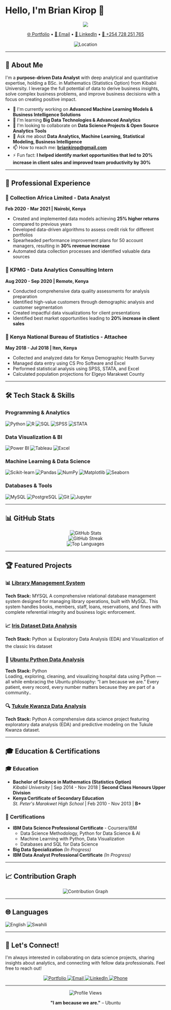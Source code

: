 # Hello, I'm Brian Kirop 👋

<div align="center">
  <img src="https://readme-typing-svg.herokuapp.com/?lines=Data+Analytics+Professional;Data+Scientist;Machine+Learning+Engineer;Business+Intelligence+Developer&center=true&size=30&color=0891b2">
</div>

<p align="center">
  <a href="https://bkirop.github.io/Personal_Portfolio/">🌐 Portfolio</a> •
  <a href="mailto:briankirop@gmail.com">📧 Email</a> •
  <a href="https://www.linkedin.com/in/briankirop/">💼 LinkedIn</a> •
  <a href="tel:+254728251765">📱 +254 728 251 765</a>
</p>

<div align="center">
  <img src="https://img.shields.io/badge/Location-Nairobi,%20Kenya-brightgreen?style=flat-square&logo=googlemaps" alt="Location" />
</div>

---

## 🚀 About Me

I'm a **purpose-driven Data Analyst** with deep analytical and quantitative expertise, holding a BSc. in Mathematics (Statistics Option) from Kibabii University. I leverage the full potential of data to derive business insights, solve complex business problems, and improve business decisions with a focus on creating positive impact.

- 🔭 I'm currently working on **Advanced Machine Learning Models & Business Intelligence Solutions**
- 🌱 I'm learning **Big Data Technologies & Advanced Analytics**
- 👯 I'm looking to collaborate on **Data Science Projects & Open Source Analytics Tools**
- 💬 Ask me about **Data Analytics, Machine Learning, Statistical Modeling, Business Intelligence**
- 📫 How to reach me: **briankirop@gmail.com**
- ⚡ Fun fact: **I helped identify market opportunities that led to 20% increase in client sales and improved team productivity by 30%**

---

## 💼 Professional Experience

### 🏢 **Collection Africa Limited** - Data Analyst
**Feb 2020 - Mar 2021 | Nairobi, Kenya**
- Created and implemented data models achieving **25% higher returns** compared to previous years
- Developed data-driven algorithms to assess credit risk for different portfolios
- Spearheaded performance improvement plans for 50 account managers, resulting in **30% revenue increase**
- Automated data collection processes and identified valuable data sources

### 🏢 **KPMG** - Data Analytics Consulting Intern
**Aug 2020 - Sep 2020 | Remote, Kenya**
- Conducted comprehensive data quality assessments for analysis preparation
- Identified high-value customers through demographic analysis and customer segmentation
- Created impactful data visualizations for client presentations
- Identified best market opportunities leading to **20% increase in client sales**

### 🏢 **Kenya National Bureau of Statistics** - Attachee
**May 2018 - Jul 2018 | Iten, Kenya**
- Collected and analyzed data for Kenya Demographic Health Survey
- Managed data entry using CS Pro Software and Excel
- Performed statistical analysis using SPSS, STATA, and Excel
- Calculated population projections for Elgeyo Marakwet County

---

## 🛠️ Tech Stack & Skills

### Programming & Analytics
![Python](https://img.shields.io/badge/-Python-3776AB?style=flat&logo=python&logoColor=white)
![R](https://img.shields.io/badge/-R-276DC3?style=flat&logo=r&logoColor=white)
![SQL](https://img.shields.io/badge/-SQL-4479A1?style=flat&logo=mysql&logoColor=white)
![SPSS](https://img.shields.io/badge/-SPSS-052FAD?style=flat&logoColor=white)
![STATA](https://img.shields.io/badge/-STATA-1F4E79?style=flat&logoColor=white)

### Data Visualization & BI
![Power BI](https://img.shields.io/badge/-Power%20BI-F2C811?style=flat&logo=power-bi&logoColor=black)
![Tableau](https://img.shields.io/badge/-Tableau-E97627?style=flat&logo=tableau&logoColor=white)
![Excel](https://img.shields.io/badge/-Microsoft%20Excel-217346?style=flat&logo=microsoft-excel&logoColor=white)

### Machine Learning & Data Science
![Scikit-learn](https://img.shields.io/badge/-Scikit--learn-F7931E?style=flat&logo=scikit-learn&logoColor=white)
![Pandas](https://img.shields.io/badge/-Pandas-150458?style=flat&logo=pandas&logoColor=white)
![NumPy](https://img.shields.io/badge/-NumPy-013243?style=flat&logo=numpy&logoColor=white)
![Matplotlib](https://img.shields.io/badge/-Matplotlib-11557c?style=flat&logoColor=white)
![Seaborn](https://img.shields.io/badge/-Seaborn-3776AB?style=flat&logoColor=white)

### Databases & Tools
![MySQL](https://img.shields.io/badge/-MySQL-4479A1?style=flat&logo=mysql&logoColor=white)
![PostgreSQL](https://img.shields.io/badge/-PostgreSQL-336791?style=flat&logo=postgresql&logoColor=white)
![Git](https://img.shields.io/badge/-Git-F05032?style=flat&logo=git&logoColor=white)
![Jupyter](https://img.shields.io/badge/-Jupyter-F37626?style=flat&logo=jupyter&logoColor=white)

---

## 📊 GitHub Stats

<div align="center">
  <img src="https://github-readme-stats.vercel.app/api?username=bkirop&show_icons=true&theme=github_dark&hide_border=true&bg_color=0D1117&title_color=0891b2&text_color=ffffff&icon_color=0891b2" alt="GitHub Stats" />
</div>

<div align="center">
  <img src="https://github-readme-streak-stats.herokuapp.com/?user=bkirop&theme=dark&hide_border=true&background=0D1117&stroke=0891b2&ring=0891b2&fire=0891b2&currStreakLabel=0891b2" alt="GitHub Streak" />
</div>

<div align="center">
  <img src="https://github-readme-stats.vercel.app/api/top-langs/?username=bkirop&layout=compact&theme=github_dark&hide_border=true&bg_color=0D1117&title_color=0891b2&text_color=ffffff" alt="Top Languages" />
</div>

---

## 🏆 Featured Projects

### 📊 [Library Management System](https://github.com/Bkirop/Library-Management-System)
**Tech Stack:** MYSQL 
 A comprehensive relational database management system designed for managing library operations, built with MySQL. This system handles books, members, staff, loans, reservations, and fines with complete referential integrity and business logic enforcement.

### 📈 [Iris Dataset Data Analysis](https://github.com/Bkirop/Iris-Dataset-Data-Analysis/tree/master)
**Tech Stack:** Python
📊 Exploratory Data Analysis (EDA) and Visualization of the classic Iris dataset

### 🎯 [Ubuntu Python Data Analysis](https://github.com/Bkirop/Ubuntu-Python-Data-Analysis)
**Tech Stack:** Python  
Loading, exploring, cleaning, and visualizing hospital data using Python — all while embracing the Ubuntu philosophy: “I am because we are.” Every patient, every record, every number matters because they are part of a community..

### 🔍 [Tukule Kwanza Data Analysis](https://github.com/Bkirop/Kwanza-Tukule-Data-Analysis)
**Tech Stack:** Python 
A comprehensive data science project featuring exploratory data analysis (EDA) and predictive modeling on the Tukule Kwanza dataset.

---

## 🎓 Education & Certifications

### 🎓 **Education**
- **Bachelor of Science in Mathematics (Statistics Option)**  
  *Kibabii University* | Sep 2014 - Nov 2018 | **Second Class Honours Upper Division**
- **Kenya Certificate of Secondary Education**  
  *St. Peter's Marakwet High School* | Feb 2010 - Nov 2013 | **B+**

### 🏅 **Certifications**
- **IBM Data Science Professional Certificate** - Coursera/IBM
  - Data Science Methodology, Python for Data Science & AI
  - Machine Learning with Python, Data Visualization
  - Databases and SQL for Data Science
- **Big Data Specialization** *(In Progress)*
- **IBM Data Analyst Professional Certificate** *(In Progress)*

---


## 📈 Contribution Graph

<div align="center">
  <img src="https://github-readme-activity-graph.vercel.app/graph?username=bkirop&theme=github-compact&hide_border=true&bg_color=0D1117&color=0891b2&line=0891b2&point=ffffff" alt="Contribution Graph" />
</div>

---

## 🌐 Languages

![English](https://img.shields.io/badge/-English-4285F4?style=flat&logoColor=white)
![Swahili](https://img.shields.io/badge/-Swahili-34A853?style=flat&logoColor=white)

---

## 🤝 Let's Connect!

I'm always interested in collaborating on data science projects, sharing insights about analytics, and connecting with fellow data professionals. Feel free to reach out!

<div align="center">
  <a href="https://bkirop.github.io/Personal_Portfolio/">
    <img src="https://img.shields.io/badge/Portfolio-0891b2?style=for-the-badge&logo=internet-explorer&logoColor=white" alt="Portfolio" />
  </a>
  <a href="mailto:briankirop@gmail.com">
    <img src="https://img.shields.io/badge/Email-D14836?style=for-the-badge&logo=gmail&logoColor=white" alt="Email" />
  </a>
  <a href="https://www.linkedin.com/in/briankirop/">
    <img src="https://img.shields.io/badge/LinkedIn-0077B5?style=for-the-badge&logo=linkedin&logoColor=white" alt="LinkedIn" />
  </a>
  <a href="tel:+254728251765">
    <img src="https://img.shields.io/badge/Phone-%2B254%20728%20251%20765-25D366?style=for-the-badge&logo=whatsapp&logoColor=white" alt="Phone" />
  </a>
</div>

---

<div align="center">
  <img src="https://komarev.com/ghpvc/?username=bkirop&color=0891b2&style=flat-square&label=Profile+Views" alt="Profile Views" />
</div>

<div align="center">
  
  **"I am because we are."** – Ubuntu
  
</div>
